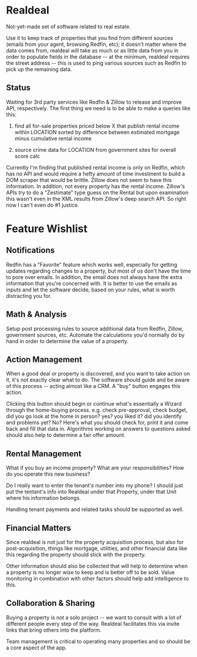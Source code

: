 # Realdeal

Not-yet-made set of software related to real estate.

Use it to keep track of properties that you find from different sources
(emails from your agent, browsing Redfin, etc); it doesn't matter where
the data comes from, realdeal will take as much or as little data from you
in order to populate fields in the database -- at the minimum, realdeal
requires the street address -- this is used to ping various sources
such as Redfin to pick up the remaining data.

## Status

Waiting for 3rd party services like Redfin & Zillow to release and
improve API, respectively. The first thing we need is to be able to make
a queries like this:

1. find all for-sale properties priced below X that publish rental income within LOCATION sorted by difference between estimated mortgage minus cumulative rental income

2. source crime data for LOCATION from government sites for overall score calc

Currently I'm finding that published rental income is only on Redfin,
which has no API and would require a hefty amount of time investment to
build a DOM scraper that would be brittle. Zillow does not seem to have
this information. In addition, not every property has the rental income.
Zillow's APIs try to do a "Zestimate" type guess on the Rental but upon
examination this wasn't even in the XML results from Zillow's deep
search API. So right now I can't even do #1 justice.

# Feature Wishlist

## Notifications

Redfin has a "Favorite" feature which works well, especially for
getting updates regarding changes to a property, but most of us don't
have the time to pore over emails. In addition, the email does not always
have the extra information that you're concerned with. It is better to
use the emails as inputs and let the software decide, based on your rules,
what is worth distracting you for.

## Math & Analysis

Setup post processing rules to source additional data from Redfin, Zillow,
government sources, etc. Automate the calculations you'd normally do by
hand in order to determine the value of a property.

## Action Management

When a good deal or property is discovered, and you want to take action
on it, it's not exactly clear what to do. The software should guide and be
aware of this process -- acting almost like a CRM. A "buy" button engages this action.

Clicking this button should begin or continue what's
essentially a Wizard through the home-buying process. e.g. check pre-approval, 
check budget, did you go look at the home in person? yes? you liked it?
did you identify and problems yet? No? Here's what you should check for,
print it and come back and fill that data in. Algorithms working on answers
to questions asked should also help to determine a fair offer amount.

## Rental Management

What if you buy an income property? What are your responsibilities? How do you
operate this new business?

Do I really want to enter the tenant's number into my phone? I should
just put the tentant's info into Realdeal under that Property, under
that Unit where his information belongs.

Handling tenant payments and related tasks should be supported as well.

## Financial Matters

Since realdeal is not just for the property acquisition process, but
also for post-acquisition, things like mortgage, utilities, and
other financial data like this regarding the property should stick with
the property.

Other information should also be collected that will help to determine when
a property is no longer wise to keep and is better off to be sold. Value
monitoring in combination with other factors should help add intelligence to this.

## Collaboration & Sharing

Buying a property is not a solo project -- we want to consult with a lot
of different people every step of the way. Realdeal facilitates this via
invite links that bring others into the platform.

Team management is critical to operating many properties and so should be
a core aspect of the app.

